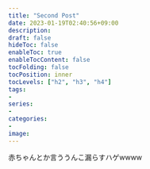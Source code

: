 ```yaml
---
title: "Second Post"
date: 2023-01-19T02:40:56+09:00
description:
draft: false
hideToc: false
enableToc: true
enableTocContent: false
tocFolding: false
tocPosition: inner
tocLevels: ["h2", "h3", "h4"]
tags:
-
series:
-
categories:
-
image:
---
```

赤ちゃんとか言ううんこ漏らすハゲwwww